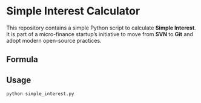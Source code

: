 # Simple Interest Calculator

This repository contains a simple Python script to calculate **Simple Interest**.  
It is part of a micro-finance startup’s initiative to move from **SVN** to **Git** and adopt modern open-source practices.

## Formula


## Usage
```bash
python simple_interest.py

